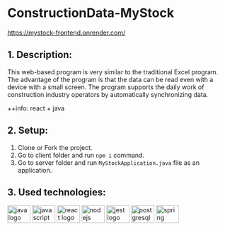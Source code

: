 # ConstructionData-MyStock

https://mystock-frontend.onrender.com/

## 1. Description:
This web-based program is very similar to the traditional Excel program. The advantage of the program is that the data can be read even with a device with a small screen. The program supports the daily work of construction industry operators by automatically synchronizing data.

++info:
react + java


## 2. Setup:
1. Clone or Fork the project.
2. Go to client folder and run `npm i` command.
3. Go to server folder and run `MyStockApplication.java` file as an application.

<h2 align="left">3. Used technologies:</h2>

<div align="left">
  <img src="https://cdn.jsdelivr.net/gh/devicons/devicon/icons/java/java-original.svg" height="40" width="52" alt="java logo"  />
  <img src="https://cdn.jsdelivr.net/gh/devicons/devicon/icons/javascript/javascript-original.svg" height="40" width="52" alt="javascript logo"  />
  <img src="https://cdn.jsdelivr.net/gh/devicons/devicon/icons/react/react-original.svg" height="40" width="52" alt="react logo"  />
  <img src="https://cdn.jsdelivr.net/gh/devicons/devicon/icons/nodejs/nodejs-original.svg" height="40" width="52" alt="nodejs logo"  />
  <img src="https://cdn.jsdelivr.net/gh/devicons/devicon/icons/jest/jest-plain.svg" height="40" width="52" alt="jest logo"  />
  <img src="https://cdn.jsdelivr.net/gh/devicons/devicon/icons/postgresql/postgresql-original.svg" height="40" width="52" alt="postgresql logo"  />
  <img src="https://cdn.jsdelivr.net/gh/devicons/devicon/icons/spring/spring-original.svg" height="40" width="52" alt="spring logo"  />
</div>

